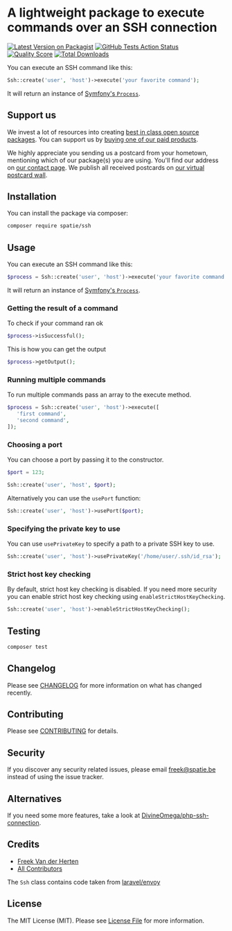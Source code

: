 # A lightweight package to execute commands over an SSH connection

[![Latest Version on Packagist](https://img.shields.io/packagist/v/spatie/ssh.svg?style=flat-square)](https://packagist.org/packages/spatie/ssh)
[![GitHub Tests Action Status](https://img.shields.io/github/workflow/status/spatie/ssh/run-tests?label=tests)](https://github.com/spatie/ssh/actions?query=workflow%3Arun-tests+branch%3Amaster)
[![Quality Score](https://img.shields.io/scrutinizer/g/spatie/ssh.svg?style=flat-square)](https://scrutinizer-ci.com/g/spatie/ssh)
[![Total Downloads](https://img.shields.io/packagist/dt/spatie/ssh.svg?style=flat-square)](https://packagist.org/packages/spatie/ssh)

You can execute an SSH command like this:

```php
Ssh::create('user', 'host')->execute('your favorite command');
```

It will return an instance of [Symfony's `Process`](https://symfony.com/doc/current/components/process.html).

## Support us

We invest a lot of resources into creating [best in class open source packages](https://spatie.be/open-source). You can support us by [buying one of our paid products](https://spatie.be/open-source/support-us). 

We highly appreciate you sending us a postcard from your hometown, mentioning which of our package(s) you are using. You'll find our address on [our contact page](https://spatie.be/about-us). We publish all received postcards on [our virtual postcard wall](https://spatie.be/open-source/postcards).

## Installation

You can install the package via composer:

```bash
composer require spatie/ssh
```

## Usage

You can execute an SSH command like this:

```php
$process = Ssh::create('user', 'host')->execute('your favorite command');
```

It will return an instance of [Symfony's `Process`](https://symfony.com/doc/current/components/process.html).

### Getting the result of a command

To check if your command ran ok

```php
$process->isSuccessful();
```


This is how you can get the output

```php
$process->getOutput();
```


### Running multiple commands

To run multiple commands pass an array to the execute method.

```php
$process = Ssh::create('user', 'host')->execute([
   'first command',
   'second command',
]);
```

### Choosing a port

You can choose a port by passing it to the constructor.


```php
$port = 123;

Ssh::create('user', 'host', $port);
```

Alternatively you can use the `usePort` function:

```php
Ssh::create('user', 'host')->usePort($port);
```


### Specifying the private key to use

You can use `usePrivateKey` to specify a path to a private SSH key to use.

```php
Ssh::create('user', 'host')->usePrivateKey('/home/user/.ssh/id_rsa');
```

### Strict host key checking

By default, strict host key checking is disabled. If you need more security you can enable strict host key checking using `enableStrictHostKeyChecking`.

```php
Ssh::create('user', 'host')->enableStrictHostKeyChecking();
```

## Testing

``` bash
composer test
```

## Changelog

Please see [CHANGELOG](CHANGELOG.md) for more information on what has changed recently.

## Contributing

Please see [CONTRIBUTING](CONTRIBUTING.md) for details.

## Security

If you discover any security related issues, please email freek@spatie.be instead of using the issue tracker.

## Alternatives

  If you need some more features, take a look at [DivineOmega/php-ssh-connection](https://github.com/DivineOmega/php-ssh-connection).

## Credits

- [Freek Van der Herten](https://github.com/freekmurze)
- [All Contributors](../../contributors)

The `Ssh` class contains code taken from [laravel/envoy](https://laravel.com/docs/6.x/envoy)

## License

The MIT License (MIT). Please see [License File](LICENSE.md) for more information.
